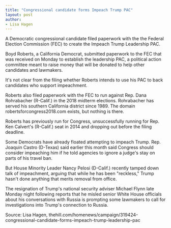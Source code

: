```yaml
---
title: "Congressional candidate forms Impeach Trump PAC"
layout: post
author:
- Lisa Hagen
---
```


A Democratic congressional candidate filed paperwork with the the Federal Election Commission (FEC) to create the Impeach Trump Leadership PAC.

Boyd Roberts, a California Democrat, submitted paperwork to the FEC that was received on Monday to establish the leadership PAC, a political action committee meant to raise money that will be donated to help other candidates and lawmakers.

It's not clear from the filing whether Roberts intends to use his PAC to back candidates who support impeachment.

Roberts also filed paperwork with the FEC to run against Rep. Dana Rohrabacher (R-Calif.) in the 2018 midterm elections. Rohrabacher has served his southern California district since 1989. The domain robertsforcongress2018.com exists, but nothing is there.

Roberts has previously run for Congress, unsuccessfully running for Rep. Ken Calvert's (R-Calif.) seat in 2014 and dropping out before the filing deadline.

Some Democrats have already floated attempting to impeach Trump. Rep. Joaquin Castro (D-Texas) said earlier this month said Congress should consider impeaching him if he told agencies to ignore a judge's stay on parts of his travel ban.

But House Minority Leader Nancy Pelosi (D-Calif.) recently tamped down talk of impeachment, arguing that while he has been "reckless," Trump hasn't done anything that merits removal from office.

The resignation of Trump's national security adviser Michael Flynn late Monday night following reports that he misled senior White House officials about his conversations with Russia is prompting some lawmakers to call for investigations into Trump's connection to Russia.

Source: Lisa Hagen, thehill.com/homenews/campaign/319424-congressional-candidate-forms-impeach-trump-leadership-pac

